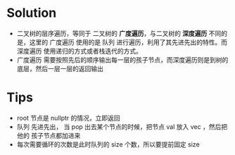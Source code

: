 # Solution
* 二叉树的层序遍历，等同于 二叉树的 **广度遍历**，与二叉树的 **深度遍历** 不同的是，这里的 广度遍历 使用的是 队列 进行遍历，利用了其先进先出的特性。而 深度遍历 使用递归的方式或者栈迭代的方式。
* 广度遍历 需要按照先后的顺序输出每一层的孩子节点，而深度遍历则是到树的底层，然后一层一层的返回输出

# Tips
* root 节点是 nullptr 的情况，立即返回
* 队列 先进先出， 当 pop 出去某个节点的时候，把节点 val 放入 vec ，然后把 他的 孩子节点都加进来
* 每次需要循环的次数是此时队列的 size 个数，所以要提前固定 size 
